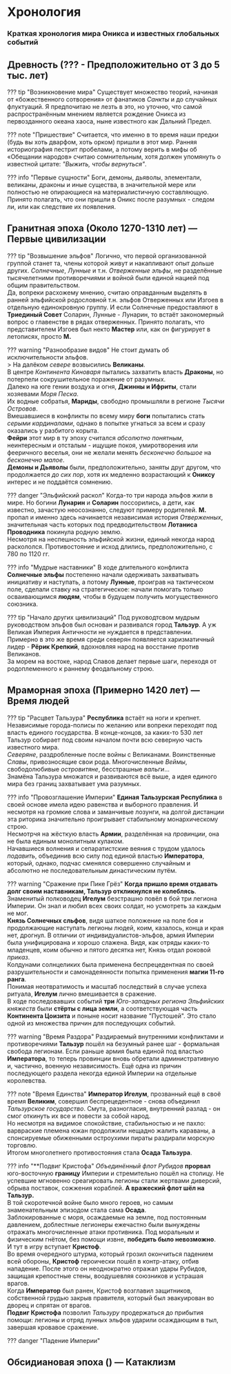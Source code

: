 # **Хронология**
### Краткая хронология мира **Оникса** и известных глобальных событий

## Древность (??? - Предположительно от 3 до 5 тыс. лет)

??? tip "Возникновение мира"
    Существует множество теорий, начиная от «божественного сотворения» от фанатиков *Санкты* и до случайных  флуктуаций. Я предпочитаю не лезть в это, но уточню, что самой распространённым мнением является рождение Оникса из первозданного океана хаоса, ныне известного как Дальний Предел.

??? note "Пришествие"
    Считается, что именно в то время наши предки (будь вы хоть дварфом, хоть орком) пришли в этот мир. Ранняя историография пестрит пробелами, а потому верить в мифы об «Обещании народов» считаю сомнительным, хотя должен упомянуть о известной цитате: *"Выжить, чтобы вернуться"*.

??? info "Первые сущности"
    Боги, демоны, дьяволы, элементали, великаны, драконы и иные существа, в значительной мере или полностью не опирающиеся на материалистичную составляющую. Принято полагать, что они пришли в Оникс после разумных - следом ли, или как следствие их появления.

## Гранитная эпоха (Около 1270-1310 лет) — Первые цивилизации

??? tip "Возвышение эльфов"
    Логично, что первой организованной группой станет та, члены которой живут и накапливают опыт дольше других. *Солнечные*, *Лунные* и т.н. *Отверженные эльфы*, не разделённые тысячелетними противоречиями и войной были единой нацией под общим правительством. <br> Да, вопреки расхожему мнению, считаю оправданным выделять в ранней эльфийской родословной т.н. эльфов Отверженных или Изгоев в отдельную единокровную группу. И если Солнечные предоставляют в **Триединый Совет** Соларин, Лунные - Лунарин, то встаёт закономерный вопрос о главенстве в рядах отверженных. Принято полагать, что представителем Изгоев был некто **Мастер** или, как он фигурирует в летописях, просто **М.**

??? warning "Разнообразие видов"
    Не стоит думать об исключительности эльфов.<br> 
    > На далёком *севере* возвысились **Великаны**. <br> В центре *Континента Киноваря* пытались захватить власть **Драконы**, но потерпели сокрушительное поражение от разумных. <br> Далеко на юге гении воздуха и огня, **Джинны и Ифриты**, стали хозяевами *Моря Песка*. <br> Их водные собратья, **Мариды**, свободно промышляли в регионе *Тысячи Островов*. <br> Вмешавшиеся в конфликты по всему миру **боги** попытались стать *серыми кардиналами*, однако в попытке угнаться за всем и сразу оказались у разбитого корыта. <br> **Фейри** этот мир в ту эпоху считался *абсолютно понятным*, неинтересным и отсталым - ищущие покоя, умиротворения или фееричного веселья, они не желали менять *бесконечно большое* на *бесконечно малое*. <br> **Демоны и Дьяволы** были, предположительно, заняты друг другом, что продолжается *до сих пор*, хотя их медленно возрастающий к **Ониксу** интерес и не поддаётся сомнению.
    
??? danger "Эльфийский раскол"
    Когда-то три народа эльфов жили в мире. Но богини **Лунарин** и **Соларин** поссорились, а дети, как известно, зачастую неосознанно, следуют примеру родителей. **М.** пропал и именно здесь начинается независимая история *Отверженных*, значительная часть которых под предводительством **Лотаниса Проводника** покинула родную землю. <br> Несмотря на неспешность эльфийской жизни, единый некогда народ раскололся. Противостояние и исход длились, предположительно, с 780 по 1120 гг.

??? info "Мудрые наставники"
    В ходе длительного конфликта **Солнечные эльфы** постепенно начали одерживать захватывать инициативу и наступать, а потому **Лунные**, проиграв на тактическом поле, сделали ставку на стратегическое: начали помогать только осваивающимся **людям**, чтобы в будущем получить могущественного союзника.

??? tip "Начало других цивилизаций"
    Под руководтсвом мудрым руководством эльфов был основан и развивался город **Тальзур**. А уж Великая Империя Античности не нуждается в представлении. <br> Примерно в это же время среди северян появляется харизматичный лидер - **Рёрик Крепкий**, вдохновляя народ на восстание против Великанов. <br> За морем на востоке, народ Славов делает первые шаги, переходя от родоплеменного к раннему феодальному строю.


## Мраморная эпоха (Примерно 1420 лет) — Время людей

??? tip "Расцвет Тальзура"
    **Республика** встаёт на ноги и крепнет. <br> Независимые города-полисы по желанию или вопреки переходят под власть единого государства. В конце-концов, за каких-то 530 лет Тальзур собирает под своим началом почти всю северную часть известного мира. <br> *Северяне*, раздробленные после войны с Великанами. Воинственные *Славы*, привозносящие свои рода. Многочисленные *Веймы*, свободолюбивые *островитяне*, бесстрашные *вальги*... <br> Знамёна Тальзура множатся и развиваются всё выше, а идея единого мира без границ захватывает ума разумных.

??? info "Провозглашение Империи"
    **Единая Тальзурская Республика** в своей основе имела идею равенства и выборного правления. И несмотря на громкие слова и заманчивые лозунги, на долгой дистанции эта риторика значительно проигрывает стабильному монархическому строю. <br> Несмотрчя на жёсткую власть **Армии**, разделённая на *провинции*, она не была единым монолитным кулаком. <br> Начавшиеся волнения и сепаратистские веяния с трудом удалось *подавить*, объединив всю силу под единой властью **Императора**, который, однако, подчас сменялся совершенно случайным и абсолютно не последовательным династическим путём.

??? warning "Сражение при Пике Грёз"
    **Когда пришло время отдавать долг своим наставникам, Тальзур откликнулся не колеблясь**. Знаменитый полководец **Игелум** безстрашно повёл в бой три легиона Империи. Он знал и любил всех своих солдат, но усмотреть за каждым не мог. <br> **Князь Солнечных сльфов**, видя шаткое положение на поле боя и продолжающие наступать легионы людей, коим, казалось, конца и края нет, дрогнул. В отличии от индивидуалистов-эльфов, армия Империи была унифицирована и хорошо слажена. Видя, как отряды каких-то младенцев, коим обычно и пятого десятка нет, Князь отдал роковой *приказ*. <br> Колдунами солнцеликих была применена беспрецедентная по своей разрушительности и самонадеянности попытка применения **магии 11-го ранга**. <br> Понимая неотвратимость и масштаб последствий в случае успеха ритуала, **Игелум** лично вмешивается в сражение. <br> В ходе последовавших событий **три** *Юго-западных региона Эльфийских княжеств* были **стёрты с лица земли**, а соответствующая часть **Континента Цоизита** и поныне носит название "Пустошей". Это стало одной из множества причин для последующих событий.

??? warning "Время Раздора"
     Раздираемый внутренними конфликтами и противоречиями **Тальзур** пошёл на безумный ранее шаг - формальная свобода легионам. Если раньше армия была единой под властью **Императора**, то теперь провинции вновь обретали административную и, частично, военную независимость. Ещё одна из причин последующего раздела некогда единой Империи на отдельные королевства.

??? note "Время Единства"
     **Император Игелум**, прозванный ещё в своё время **Великим**, совершил беспрецедентное - снова объединил *Тальзурское государство*. Смута, разногласия, внутренний разлад - он смог откинуть их все и повести за собой народ. <br> Но несмотря на видимое спокойствие, стабильностью и не пахло: варвраские племена южан продолжили нещадно жалить караваны, а спонсируемые обиженными остроухими пираты раздирали морскую торговлю. <br> Итогом многолетнего противостояния стала **Осада Тальзура**.

??? info "**Подвиг Кристофа" 
    *Объединённый флот Рубидов* **прорвал** юго-восточную **границу** Империи и стремительно пошёл на столицу. Не успевшие мгновенно среагировать легионы стали жертвами диверсий, обрыва поставок, сожжения кораблей. **А вражеский флот шёл на Тальзур.** <br> В той скоротечной войне было много героев, но самым знаменательным эпизодом стала сама **Осада**. <br> Заблокированные с моря, осаждаемые на земле, под постоянным давлением, доблестные легионеры ежечастно были вынуждены отражать многочисленные атаки противника. Под моральным и физическим гнётом, без помощи извне, **победить было невозможно**. <br> И тут в игру вступает **Кристоф**.<br> Во время очередного штурма, который грозил окончиться падением всей обороны, **Кристоф** героически пошёл в контр-атаку, отбив нападение. После этого он неоднократно отражал удары Рубидов, защищая крепостные стены, воодушевляя союзников и устрашая врагов. <br> Когда **Император** был ранен, Кристоф возглавил защитников, собственной грудью закрыв правителя, который был эвакуирован во дворец и спрятан от врагов. <br> **Подвиг Кристофа** позволил *Тальзуру* продержаться до прибытия помощи: легионы и отряд лунных эльфов ударили осаждающим в тыл, завершая кровавое сражение.

??? danger "Падение Империи"
    


## Обсидиановая эпоха () — Катаклизм


